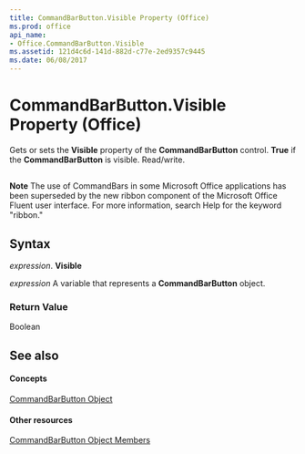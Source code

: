 ```yaml
---
title: CommandBarButton.Visible Property (Office)
ms.prod: office
api_name:
- Office.CommandBarButton.Visible
ms.assetid: 121d4c6d-141d-882d-c77e-2ed9357c9445
ms.date: 06/08/2017
---
```



# CommandBarButton.Visible Property (Office)

Gets or sets the **Visible** property of the **CommandBarButton** control. **True** if the **CommandBarButton** is visible. Read/write.


## 


 **Note**  The use of CommandBars in some Microsoft Office applications has been superseded by the new ribbon component of the Microsoft Office Fluent user interface. For more information, search Help for the keyword "ribbon."


## Syntax

 _expression_. **Visible**

 _expression_ A variable that represents a **CommandBarButton** object.


### Return Value

Boolean


## See also


#### Concepts


[CommandBarButton Object](commandbarbutton-object-office.md)
#### Other resources


[CommandBarButton Object Members](commandbarbutton-members-office.md)

